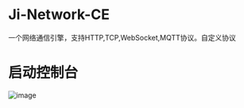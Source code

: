 # Ji-Network-CE
一个网络通信引擎，支持HTTP,TCP,WebSocket,MQTT协议。自定义协议

# 启动控制台
![image](https://github.com/jiqinwj/JNC/assets/16432577/78fd87d9-0930-42ce-bf05-1da204eb165d)

